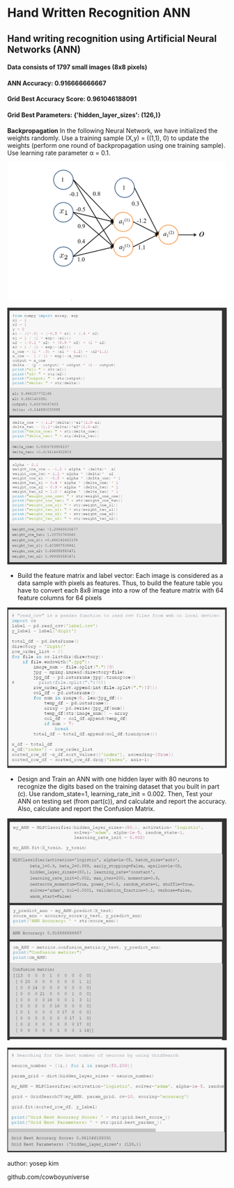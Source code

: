 # Hand Written Recognition ANN
## Hand writing recognition using Artificial Neural Networks (ANN)
#### Data consists of  1797 small images (8x8 pixels)
#### ANN Accuracy: 0.916666666667
#### Grid Best Accuracy Score: 0.961046188091
#### Grid Best Parameters: {'hidden_layer_sizes': (126,)}


<b>Backpropagation</b> In the following Neural Network, we have initialized the weights randomly. Use a training sample (X,y) = ((1,1), 0) to update the weights (perform one round of backpropagation using one training sample). Use learning rate parameter α = 0.1. 
<!-- ![Screenshot](blob/Capture.png)
![Screenshot](blob/Backpropagation.png) -->


![Screenshot](https://github.com/cowboyuniverse/handwrittenRecognitionANN/blob/master/blob/Capture.PNG)

![Screenshot](https://github.com/cowboyuniverse/handwrittenRecognitionANN/blob/master/blob/backpropagation.PNG)



- Build the feature matrix and label vector: Each image is considered as a data sample with pixels as features. Thus, to build the feature table you have to convert each 8x8 image into a row of the feature matrix with 64 feature columns for 64 pixels

<!-- ![Screenshot](blob/Capture2.png) -->

![Screenshot](https://github.com/cowboyuniverse/handwrittenRecognitionANN/blob/master/blob/Capture2.PNG)

-  Design and Train an ANN with one hidden layer with 80 neurons to recognize the digits based on the training dataset that you built in part (c). Use random_state=1, learning_rate_init = 0.002. Then, Test your ANN on testing set (from part(c)), and calculate and report the accuracy. Also, calculate and report the Confusion Matrix.

<!-- ![Screenshot](blob/Capture3.png) -->

![Screenshot](https://github.com/cowboyuniverse/handwrittenRecognitionANN/blob/master/blob/Capture3.PNG)

<!-- ![Screenshot](blob/Capture4.png) -->

![Screenshot](https://github.com/cowboyuniverse/handwrittenRecognitionANN/blob/master/blob/Capture4.PNG)


author: yosep kim

github.com/cowboyuniverse


<!-- ![Screenshot](https://github.com/cowboyuniverse/cancerPrediction/blob/master/blob/Capture.PNG) -->

<!-- ![Screenshot](Capture.png) -->
<!-- ![Alt TEXT](blob/Capture.png?raw=true "Title")
![Image description](blob/Capture.png)
![myimage-alt-tag](blob/Capture.png)
![Alt TEXT](Capture.png?raw=true "Title")
![Image description](Capture.png)
![myimage-alt-tag](Capture.png) -->